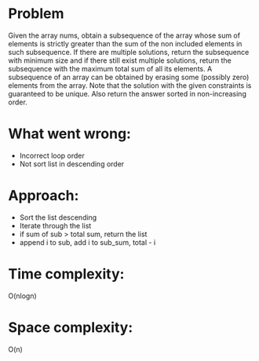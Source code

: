 # Problem
Given the array nums, obtain a subsequence of the array whose sum of elements is strictly greater than the sum of the non included elements in such subsequence. 
If there are multiple solutions, return the subsequence with minimum size and if there still exist multiple solutions, return the subsequence with the maximum total sum of all its elements. A subsequence of an array can be obtained by erasing some (possibly zero) elements from the array. 
Note that the solution with the given constraints is guaranteed to be unique. Also return the answer sorted in non-increasing order.

# What went wrong:
- Incorrect loop order
- Not sort list in descending order

# Approach:
- Sort the list descending
- Iterate through the list
- if sum of sub > total sum, return the list
- append i to sub, add i to sub_sum, total - i

# Time complexity:
O(nlogn)

# Space complexity:
O(n)